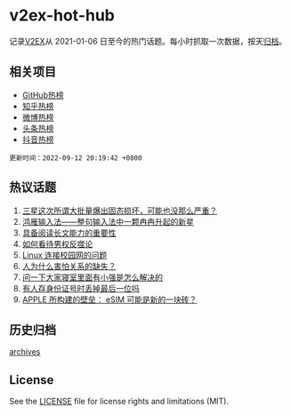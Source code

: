 # v2ex-hot-hub

 记录[V2EX](https://www.v2ex.com/)从 2021-01-06 日至今的热门话题。每小时抓取一次数据，按天[归档](archives)。
 
 ## 相关项目

- [GitHub热榜](https://github.com/lonnyzhang423/github-hot-hub)
- [知乎热榜](https://github.com/lonnyzhang423/zhihu-hot-hub)
- [微博热榜](https://github.com/lonnyzhang423/weibo-hot-hub)
- [头条热榜](https://github.com/lonnyzhang423/toutiao-hot-hub)
- [抖音热榜](https://github.com/lonnyzhang423/douyin-hot-hub)


 `更新时间：2022-09-12 20:19:42 +0800`

## 热议话题

1. [三星这次所谓大批量爆出固态损坏，可能也没那么严重？](https://www.v2ex.com/t/879351)
1. [鸿雁输入法——整句输入法中一颗冉冉升起的新星](https://www.v2ex.com/t/879486)
1. [具备阅读长文能力的重要性](https://www.v2ex.com/t/879381)
1. [如何看待男权反噬论](https://www.v2ex.com/t/879343)
1. [Linux 连接校园网的问题](https://www.v2ex.com/t/879344)
1. [人为什么害怕关系的缺失？](https://www.v2ex.com/t/879407)
1. [问一下大家寝室里面有小强是怎么解决的](https://www.v2ex.com/t/879331)
1. [有人存身份证号时丢掉最后一位吗](https://www.v2ex.com/t/879424)
1. [APPLE 所构建的壁垒： eSIM 可能是新的一块砖？](https://www.v2ex.com/t/879357)

## 历史归档

[archives](archives)

## License

See the [LICENSE](LICENSE) file for license rights and limitations (MIT).
